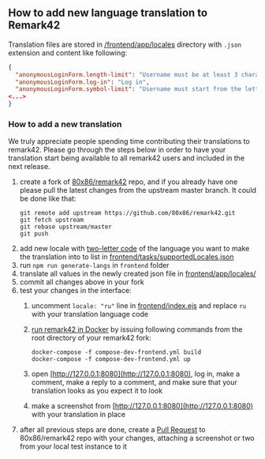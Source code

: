 ## How to add new language translation to Remark42

Translation files are stored in [/frontend/app/locales](https://github.com/80x86/remark42/tree/master/frontend/app/locales)
directory with `.json` extension and content like following:

```json
{
  "anonymousLoginForm.length-limit": "Username must be at least 3 characters long",
  "anonymousLoginForm.log-in": "Log in",
  "anonymousLoginForm.symbol-limit": "Username must start from the letter and contain only latin letters, numbers, underscores, and spaces",
<...>
}
```

### How to add a new translation

We truly appreciate people spending time contributing their translations to remark42. Please go through the steps
below in order to have your translation start being available to all remark42 users and included in the next release.

1. create a fork of [80x86/remark42](https://github.com/80x86/remark42) repo, and if you already have one please
pull the latest changes from the upstream master branch. It could be done like that:
   ```shell
   git remote add upstream https://github.com/80x86/remark42.git
   git fetch upstream
   git rebase upstream/master
   git push
   ```
1. add new locale with [two-letter code](https://en.wikipedia.org/wiki/List_of_ISO_639-1_codes)
of the language you want to make the translation into to list in
[frontend/tasks/supportedLocales.json](https://github.com/80x86/remark42/blob/master/frontend/tasks/supportedLocales.json)
1. run `npm run generate-langs` in `frontend` folder
1. translate all values in the newly created json file in
[frontend/app/locales/](https://github.com/80x86/remark42/blob/master/frontend/app/locales/)
1. commit all changes above in your fork
1. test your changes in the interface:
    1. uncomment `locale: "ru"` line in [frontend/index.ejs](https://github.com/80x86/remark42/blob/master/frontend/index.ejs#L133)
    and replace `ru` with your translation language code
    1. [run remark42 in Docker](https://github.com/80x86/remark42#development) by issuing following commands
    from the root directory of your remark42 fork:

        ```shell
        docker-compose -f compose-dev-frontend.yml build
        docker-compose -f compose-dev-frontend.yml up
        ```
    1. open [http://127.0.0.1:8080](http://127.0.0.1:8080), log in, make a comment, make a reply to a comment,
    and make sure that your translation looks as you expect it to look
    1. make a screenshot from [http://127.0.0.1:8080](http://127.0.0.1:8080) with your translation in place
1. after all previous steps are done, create a [Pull Request](https://github.com/80x86/remark42/pulls) to 80x86/remark42
repo with your changes, attaching a screenshot or two from your local test instance to it